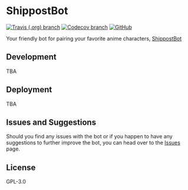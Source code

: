 # ShippostBot

[![Travis (.org) branch](https://img.shields.io/travis/Frizz925/shippostbot/master.svg?style=flat-square)](https://travis-ci.org/Frizz925/shippostbot)
[![Codecov branch](https://img.shields.io/codecov/c/gh/Frizz925/shippostbot/master.svg?style=flat-square)](https://codecov.io/gh/Frizz925/shippostbot)
[![GitHub](https://img.shields.io/github/license/Frizz925/shippostbot.svg?style=flat-square)](https://github.com/Frizz925/shippostbot/blob/master/LICENSE)

Your friendly bot for pairing your favorite anime characters, [ShippostBot](https://www.facebook.com/ShippostBot/)

## Development

TBA

## Deployment

TBA

## Issues and Suggestions

Should you find any issues with the bot or if you happen to have any suggestions to further improve the bot, you can head over to the [Issues](https://github.com/Frizz925/shippostbot/issues) page.

## License

GPL-3.0
